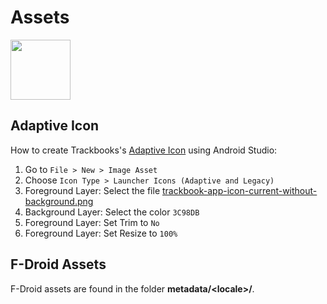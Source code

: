 # Assets

<img src="https://raw.githubusercontent.com/y20k/trackbook/master/assets/trackbook-app-icon-current.png" width="96" />

## Adaptive Icon

How to create Trackbooks's [Adaptive Icon](https://developer.android.com/guide/practices/ui_guidelines/icon_design_adaptive) using Android Studio:

1. Go to `File > New > Image Asset`
2. Choose `Icon Type > Launcher Icons (Adaptive and Legacy)`
3. Foreground Layer: Select the file [trackbook-app-icon-current-without-background.png](https://raw.githubusercontent.com/y20k/trackbook/master/assets/trackbook-app-icon-current-without-background.png)
4. Background Layer: Select the color `3C98DB`
5. Foreground Layer: Set Trim to `No`
6. Foreground Layer: Set Resize to `100%`

## F-Droid Assets
F-Droid assets are found in the folder **metadata/\<locale\>/**.
